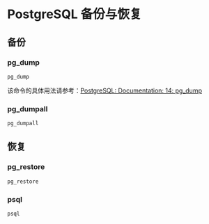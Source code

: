 # PostgreSQL 备份与恢复

## 备份

### pg_dump

```
pg_dump
```

该命令的具体用法请参考：[PostgreSQL: Documentation: 14: pg_dump](https://www.postgresql.org/docs/current/app-pgdump.html)

### pg_dumpall

```bash
pg_dumpall
```

## 恢复

### pg_restore

```bash
pg_restore
```

### psql

```
psql
```

